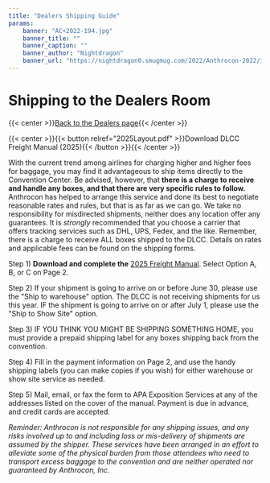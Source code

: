 ```yaml
---
title: "Dealers Shipping Guide"
params:
    banner: "AC+2022-194.jpg"
    banner_title: ""
    banner_caption: ""
    banner_author: "Nightdragon"
    banner_url: "https://nightdragon0.smugmug.com/2022/Anthrocon-2022/i-N2nBXpM/A"
---
```


# Shipping to the Dealers Room

{{< center >}}[Back to the Dealers page](/dealers){{< /center >}}

{{< center >}}{{< button relref="2025Layout.pdf" >}}Download DLCC Freight Manual (2025){{< /button >}}{{< /center >}}

With the current trend among airlines for charging higher and higher fees for baggage, you may find it advantageous to ship items directly to the Convention Center. Be advised, however, that **there is a charge to receive and handle any boxes, and that there are very specific rules to follow.** Anthrocon has helped to arrange this service and done its best to negotiate reasonable rates and rules, but that is as far as we can go. We take no responsibility for misdirected shipments, neither does any location offer any guarantees. It is *strongly* recommended that you choose a carrier that offers tracking services such as DHL, UPS, Fedex, and the like. Remember, there is a charge to receive ALL boxes shipped to the DLCC. Details on rates and applicable fees can be found on the shipping forms.

Step 1) **Download and complete the** [2025 Freight Manual](2025+ANTHROCON+SHIPPING.pdf). Select Option A, B, or C on Page 2.

Step 2) If your shipment is going to arrive on or before June 30, please use the "Ship to warehouse" option. The DLCC is not receiving shipments for us this year. IF the shipment is going to arrive on or after July 1, please use the "Ship to Show Site" option.

Step 3) IF YOU THINK YOU MIGHT BE SHIPPING SOMETHING HOME, you must provide a prepaid shipping label for any boxes shipping back from the convention.

Step 4) Fill in the payment information on Page 2, and use the handy shipping labels (you can make copies if you wish) for either warehouse or show site service as needed.

Step 5) Mail, email, or fax the form to APA Exposition Services at any of the addresses listed on the cover of the manual. Payment is due in advance, and credit cards are accepted.

*Reminder: Anthrocon is not responsible for any shipping issues, and any risks involved up to and including loss or mis-delivery of shipments are assumed by the shipper. These services have been arranged in an effort to alleviate some of the physical burden from those attendees who need to transport excess baggage to the convention and are neither operated nor guaranteed by Anthrocon, Inc.*
